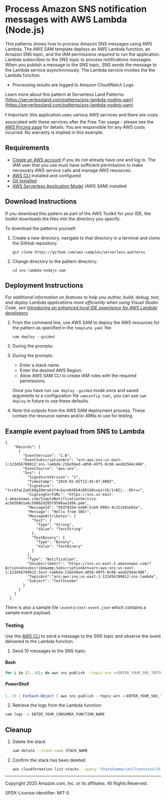 # Process Amazon SNS notification messages with AWS Lambda (Node.js)

This patterns shows how to process Amazon SNS messages using AWS Lambda. The AWS SAM template deploys an AWS Lambda function, an Amazon SNS topic, and the IAM permissions required to run the application. Lambda subscribes to the SNS topic to process notifications messages. When you publish a message to the SNS topic, SNS sends the message to the Lambda service asynchronously. The Lambda service invokes the the Lambda function.

- Processing results are logged to Amazon CloudWatch Logs

Learn more about this pattern at Serverless Land Patterns: [https://serverlessland.com/patterns/sns-lambda-nodejs-sam](https://serverlessland.com/patterns/sns-lambda-nodejs-sam)

:heavy_exclamation_mark: Important: this application uses various AWS services and there are costs associated with these services after the Free Tier usage - please see the [AWS Pricing page](https://aws.amazon.com/pricing/) for details. You are responsible for any AWS costs incurred. No warranty is implied in this example.

## Requirements

* [Create an AWS account](https://portal.aws.amazon.com/gp/aws/developer/registration/index.html) if you do not already have one and log in. The IAM user that you use must have sufficient permissions to make necessary AWS service calls and manage AWS resources.
* [AWS CLI](https://docs.aws.amazon.com/cli/latest/userguide/install-cliv2.html) installed and configured
* [Git Installed](https://git-scm.com/book/en/v2/Getting-Started-Installing-Git)
* [AWS Serverless Application Model](https://docs.aws.amazon.com/serverless-application-model/latest/developerguide/serverless-sam-cli-install.html) (AWS SAM) installed

## Download Instructions

If you download this pattern as part of the AWS Toolkit for your IDE, the toolkit downloads the files into the directory you specify.

To download the patterns yourself: 
1. Create a new directory, navigate to that directory in a terminal and clone the GitHub repository:
    ``` 
    git clone https://github.com/aws-samples/serverless-patterns
    ```
1. Change directory to the pattern directory:
    ```
    cd sns-lambda-nodejs-sam
    ```

## Deployment Instructions

*For additional information on features to help you author, build, debug, test, and deploy Lambda applications more efficiently when using Visual Studio Code, see [Introducing an enhanced local IDE experience for AWS Lambda developers](https://aws.amazon.com/blogs/compute/introducing-an-enhanced-local-ide-experience-for-aws-lambda-developers?trk=2dd77e51-cb93-4970-a61a-5993781e5576&sc_channel=el).*

1. From the command line, use AWS SAM to deploy the AWS resources for the pattern as specified in the `template.yaml` file:
    ```
    sam deploy --guided
    ```
1. During the prompts:

1. During the prompts:
    * Enter a stack name.
    * Enter the desired AWS Region.
    * Allow AWS SAM CLI to create IAM roles with the required permissions.

    Once you have run `sam deploy -guided` mode once and saved arguments to a configuration file `samconfig.toml`, you can use `sam deploy` in future to use these defaults.

1. Note the outputs from the AWS SAM deployment process. These contain the resource names and/or ARNs to use for testing.
   
## Example event payload from SNS to Lambda

```
{
    "Records": [
      {
        "EventVersion": "1.0",
        "EventSubscriptionArn": "arn:aws:sns:us-east-1:123456789012:sns-lambda:21be56ed-a058-49f5-8c98-aedd2564c486",
        "EventSource": "aws:sns",
        "Sns": {
          "SignatureVersion": "1",
          "Timestamp": "2019-01-02T12:45:07.000Z",
          "Signature": "tcc6faL2yUC6dgZdmrwh1Y4cGa/ebXEkAi6RibDsvpi+tE/1+82j...65r==",
          "SigningCertURL": "https://sns.us-east-1.amazonaws.com/SimpleNotificationService-ac565b8b1a6c5d002d285f9598aa1d9b.pem",
          "MessageId": "95df01b4-ee98-5cb9-9903-4c221d41eb5e",
          "Message": "Hello from SNS!",
          "MessageAttributes": {
            "Test": {
              "Type": "String",
              "Value": "TestString"
            },
            "TestBinary": {
              "Type": "Binary",
              "Value": "TestBinary"
            }
          },
          "Type": "Notification",
          "UnsubscribeUrl": "https://sns.us-east-1.amazonaws.com/?Action=Unsubscribe&amp;SubscriptionArn=arn:aws:sns:us-east-1:123456789012:test-lambda:21be56ed-a058-49f5-8c98-aedd2564c486",
          "TopicArn":"arn:aws:sns:us-east-1:123456789012:sns-lambda",
          "Subject": "TestInvoke"
        }
      }
    ]
  }

```
There is also a sample file `\events\test-event.json` which contains a sample event payload.

### Testing

Use the [AWS CLI](https://aws.amazon.com/cli/) to send a message to the SNS topic and observe the event delivered to the Lambda function:

1. Send 10 messages to the SNS topic:

#### Bash
```bash
for i in {1..10}; do aws sns publish --topic-arn <<ENTER_YOUR_SNS_TOPIC_ARN>> --message "{\"message\": \"Test message-$i\"}"; done
```

##### PowerShell
```PowerShell
1..10 | ForEach-Object { aws sns publish --topic-arn <<ENTER_YOUR_SNS_TOPIC_ARN>> --message "{`"message`": `"Test message-$_`"}" }
```

2. Retrieve the logs from the Lambda function:
```bash
sam logs -n ENTER_YOUR_CONSUMER_FUNCTION_NAME
```

## Cleanup
 
1. Delete the stack
    ```bash
    sam delete --stack-name STACK_NAME
    ```
1. Confirm the stack has been deleted
    ```bash
    aws cloudformation list-stacks --query "StackSummaries[?contains(StackName,'STACK_NAME')].StackStatus"
    ```
----
Copyright 2025 Amazon.com, Inc. or its affiliates. All Rights Reserved.

SPDX-License-Identifier: MIT-0